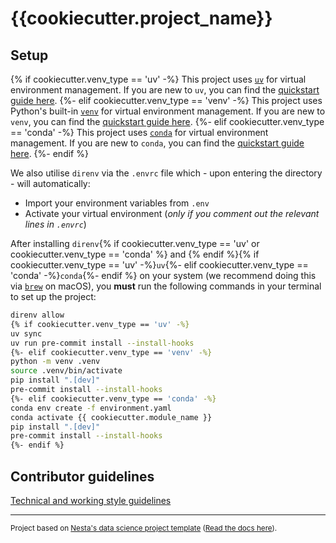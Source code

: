 # {{cookiecutter.project_name}}

## Setup

{% if cookiecutter.venv_type == 'uv' -%}
This project uses [`uv`](https://docs.astral.sh/uv/) for virtual environment management. If you are new to `uv`, you can find the [quickstart guide here](https://docs.astral.sh/uv/getting-started/).
{%- elif cookiecutter.venv_type == 'venv' -%}
This project uses Python's built-in [`venv`](https://docs.python.org/3/library/venv.html) for virtual environment management. If you are new to `venv`, you can find the [quickstart guide here](https://docs.python.org/3/library/venv.html#creating-virtual-environments).
{%- elif cookiecutter.venv_type == 'conda' -%}
This project uses [`conda`](https://docs.conda.io/en/latest/) for virtual environment management. If you are new to `conda`, you can find the [quickstart guide here](https://docs.conda.io/projects/conda/en/latest/user-guide/getting-started.html).
{%- endif %}

We also utilise `direnv` via the `.envrc` file which - upon entering the directory - will automatically:

- Import your environment variables from `.env`
- Activate your virtual environment (_only if you comment out the relevant lines in `.envrc`_)

After installing `direnv`{% if cookiecutter.venv_type == 'uv' or cookiecutter.venv_type == 'conda' %} and {% endif %}{% if cookiecutter.venv_type == 'uv' -%}`uv`{%- elif cookiecutter.venv_type == 'conda' -%}`conda`{%- endif %} on your system (we recommend doing this via [`brew`](https://brew.sh/) on macOS), you **must** run the following commands in your terminal to set up the project:

```bash
direnv allow
{% if cookiecutter.venv_type == 'uv' -%}
uv sync
uv run pre-commit install --install-hooks
{%- elif cookiecutter.venv_type == 'venv' -%}
python -m venv .venv
source .venv/bin/activate
pip install ".[dev]"
pre-commit install --install-hooks
{%- elif cookiecutter.venv_type == 'conda' -%}
conda env create -f environment.yaml
conda activate {{ cookiecutter.module_name }}
pip install ".[dev]"
pre-commit install --install-hooks
{%- endif %}
```

## Contributor guidelines

[Technical and working style guidelines](https://github.com/nestauk/ds-cookiecutter/blob/master/GUIDELINES.md)

---

<small><p>Project based on <a target="_blank" href="https://github.com/nestauk/ds-cookiecutter">Nesta's data science project template</a>
(<a href="http://nestauk.github.io/ds-cookiecutter">Read the docs here</a>).
</small>
